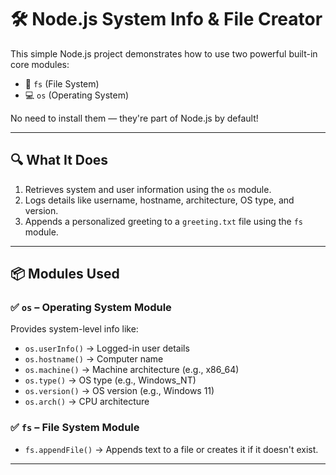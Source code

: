 
# 🛠️ Node.js System Info & File Creator

This simple Node.js project demonstrates how to use two powerful built-in core modules:

- 📁 `fs` (File System)
- 💻 `os` (Operating System)

No need to install them — they're part of Node.js by default!

---

## 🔍 What It Does

1. Retrieves system and user information using the `os` module.
2. Logs details like username, hostname, architecture, OS type, and version.
3. Appends a personalized greeting to a `greeting.txt` file using the `fs` module.

---

## 📦 Modules Used

### ✅ `os` – Operating System Module

Provides system-level info like:
- `os.userInfo()` → Logged-in user details
- `os.hostname()` → Computer name
- `os.machine()` → Machine architecture (e.g., x86_64)
- `os.type()` → OS type (e.g., Windows_NT)
- `os.version()` → OS version (e.g., Windows 11)
- `os.arch()` → CPU architecture

### ✅ `fs` – File System Module

- `fs.appendFile()` → Appends text to a file or creates it if it doesn't exist.

---

